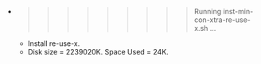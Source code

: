 * >>>>>>>>> Running inst-min-con-xtra-re-use-x.sh ...
  * Install re-use-x.
  * Disk size = 2239020K. Space Used = 24K.
